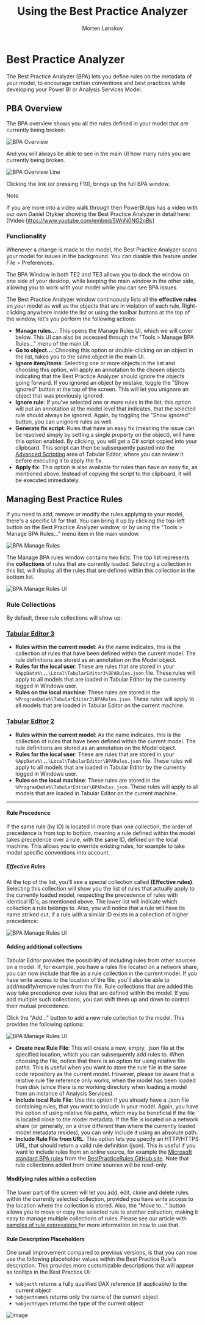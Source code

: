﻿---
uid: using-bpa
title: Using the Best Practice Analyzer
author: Morten Lønskov
updated: 2023-02-09
---

# Best Practice Analyzer

The Best Practice Analyzer (BPA) lets you define rules on the metadata of your model, to encourage certain conventions and best practices while developing your Power BI or Analysis Services Model.

## PBA Overview
The BPA overview shows you all the rules defined in your model that are currently being broken:

![BPA Overview](~/images/common/BPAOverview.png)

And you will always be able to see in the main UI how many rules you are currently being broken.

![BPA Overview Line](~/images/common/PBAOverviewMenuLine.png)

Clicking the link (or pressing F10), brings up the full BPA window.

> [!NOTE]
> If you are more into a video walk through then PowerBI.tips has a video with our own Daniel Otykier showing the Best Practice Analyzer in detail here: 
> [!Video https://www.youtube.com/embed/5WnN0NG2nBk]


### Functionality

Whenever a change is made to the model, the Best Practice Analyzer scans your model for issues in the background. You can disable this feature under File > Preferences.

The BPA Window in both TE2 and TE3 allows you to dock the window on one side of your desktop, while keeping the main window in the other side, allowing you to work with your model while you can see BPA issues.

The Best Practice Analyzer window continuously lists all the **effective rules** on your model as well as the objects that are in violation of each rule. Right-clicking anywhere inside the list or using the toolbar buttons at the top of the window, let's you perform the following actions:

* **Manage rules...**: This opens the Manage Rules UI, which we will cover below. This UI can also be accessed through the "Tools > Manage BPA Rules..." menu of the main UI.
* **Go to object...**: Choosing this option or double-clicking on an object in the list, takes you to the same object in the main UI.
* **Ignore item/items**: Selecting one or more objects in the list and choosing this option, will apply an annotation to the chosen objects indicating that the Best Practice Analyzer should ignore the objects going forward. If you ignored an object by mistake, toggle the "Show ignored" button at the top of the screen. This will let you unignore an object that was previously ignored.
* **Ignore rule**: If you've selected one or more rules in the list, this option will put an annotation at the model level that indicates, that the selected rule should always be ignored. Again, by toggling the "Show ignored" button, you can unignore rules as well.
* **Generate fix script**: Rules that have an easy fix (meaning the issue can be resolved simply by setting a single property on the object), will have this option enabled. By clicking, you will get a C# script copied into your clipboard. This script can then be subsequently pasted into the [Advanced Scripting](/Advanced-Scripting) area of Tabular Editor, where you can review it before executing it to apply the fix.
* **Apply fix**: This option is also available for rules than have an easy fix, as mentioned above. Instead of copying the script to the clipboard, it will be executed immediately.

## Managing Best Practice Rules
If you need to add, remove or modify the rules applying to your model, there's a specific UI for that. You can bring it up by clicking the top-left button on the Best Practice Analyzer window, or by using the "Tools > Manage BPA Rules..." menu item in the main window.

![BPA Manage Rules](~/images/common/BPAOverviewManageRules.png)

The Manage BPA rules window contains two lists: The top list represents the **collections** of rules that are currently loaded. Selecting a collection in this list, will display all the rules that are defined within this collection in the bottom list.

![BPA Manage Rules UI](~/images/common/PBAOverviewManageRulesPopUp.png)

### Rule Collections
 By default, three rule collections will show up:

 ### [Tabular Editor 3](#tab/TE3Rules) 
* **Rules within the current model**: As the name indicates, this is the collection of rules that have been defined within the current model. The rule definitions are stored as an annotation on the Model object.
* **Rules for the local user**: These are rules that are stored in your `%AppData%\..\Local\TabularEditor3\BPARules.json` file. These rules will apply to all models that are loaded in Tabular Editor by the currently logged in Windows user.
* **Rules on the local machine**: These rules are stored in the `%ProgramData%\TabularEditor3\BPARules.json`. These rules will apply to all models that are loaded in Tabular Editor on the current machine.

### [Tabular Editor 2](#tab/TE2Rules) 
* **Rules within the current model**: As the name indicates, this is the collection of rules that have been defined within the current model. The rule definitions are stored as an annotation on the Model object.
* **Rules for the local user**: These are rules that are stored in your `%AppData%\..\Local\TabularEditor\BPARules.json` file. These rules will apply to all models that are loaded in Tabular Editor by the currently logged in Windows user.
* **Rules on the local machine**: These rules are stored in the `%ProgramData%\TabularEditor\BPARules.json`. These rules will apply to all models that are loaded in Tabular Editor on the current machine.
***

#### Rule Precedence
If the same rule (by ID) is located in more than one collection, the order of precedence is from top to bottom, meaning a rule defined within the model takes precedence over a rule, with the same ID, defined on the local machine. This allows you to override existing rules, for example to take model specific conventions into account.

##### Effective Rules
At the top of the list, you'll see a special collection called **(Effective rules)**. Selecting this collection will show you the list of rules that actually apply to the currently loaded model, respecting the precedence of rules with identical ID's, as mentioned above. The lower list will indicate which collection a rule belongs to. Also, you will notice that a rule will have its name striked out, if a rule with a similar ID exists in a collection of higher precedence:

![BPA Manage Rules UI](~/images/common/PBAOverviewManageRulesPopUpHigherPrecedence.png)

#### Adding additional collections
Tabular Editor provides the possibility of including rules from other sources on a model. If, for example, you have a rules file located on a network share, you can now include that file as a rule collection in the current model. If you have write access to the location of the file, you'll also be able to add/modify/remove rules from the file. Rule collections that are added this way take precedence over rules that are defined within the model. If you add multiple such collections, you can shift them up and down to control their mutual precedence.

Click the "Add..." button to add a new rule collection to the model. This provides the following options:

![BPA Manage Rules UI](../../images/common/PBAOverviewManageRulesPopUpCreateNewRuleFile.png)

* **Create new Rule File**: This will create a new, empty, .json file at the specified location, which you can subsequently add rules to. When choosing the file, notice that there is an option for using relative file paths. This is useful when you want to store the rule file in the same code repository as the current model. However, please be aware that a relative rule file reference only works, when the model has been loaded from disk (since there is no working directory when loading a model from an instance of Analysis Services).
* **Include local Rule File**: Use this option if you already have a .json file containing rules, that you want to include in your model. Again, you have the option of using relative file paths, which may be beneficial if the file is located close to the model metadata. If the file is located on a network share (or generally, on a drive different than where the currently loaded model metadata resides), you can only include it using an absolute path.
* **Include Rule File from URL**: This option lets you specify an HTTP/HTTPS URL, that should return a valid rule definition (json). This is useful if you want to include rules from an online source, for example the [Microsoft standard BPA rules](https://raw.githubusercontent.com/microsoft/Analysis-Services/master/BestPracticeRules/BPARules.json) from the [BestPracticeRules GitHub site](https://github.com/microsoft/Analysis-Services/tree/master/BestPracticeRules). Note that rule collections added from online sources will be read-only.

#### Modifying rules within a collection
The lower part of the screen will let you add, edit, clone and delete rules within the currently selected collection, provided you have write access to the location where the collection is stored. Also, the "Move to..." button allows you to move or copy the selected rule to another collection, making it easy to manage multiple collections of rules. Please see our article with [samples of rule expressions ](/common/using-bpa-sample-rules-expressions.md) for more information on how to use that.

#### Rule Description Placeholders
One small improvement compared to previous versions, is that you can now use the following placeholder values within the Best Practice Rule's description. This provides more customizable descriptions that will appear as tooltips in the Best Practice UI:

* `%object%` returns a fully qualified DAX reference (if applicable) to the current object
* `%objectname%` returns only the name of the current object
* `%objecttype%` returns the type of the current object

![image](https://user-images.githubusercontent.com/8976200/53671918-587f7180-3c78-11e9-855f-ed497f2c0c98.png)



